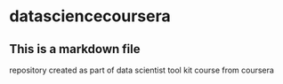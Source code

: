 # datasciencecoursera
## This is a markdown file
repository created as part of data scientist tool kit course from coursera
